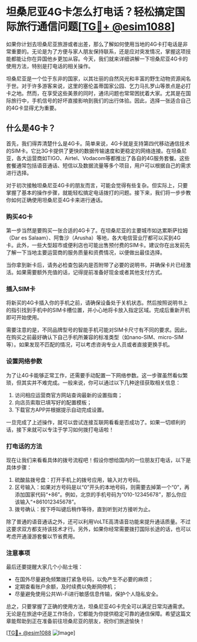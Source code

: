 # 坦桑尼亚4G卡怎么打电话？轻松搞定国际旅行通信问题[[TG💪+ @esim1088](https://t.me/s/esim1088)]

如果你计划去坦桑尼亚旅游或者出差，那么了解如何使用当地的4G卡打电话是非常重要的。无论是为了方便与家人朋友保持联系，还是应对突发情况，掌握这项技能都能让你在异国他乡更加从容。今天，我们就来详细讲解一下坦桑尼亚4G卡的使用方法，特别是打电话的相关操作。

坦桑尼亚是一个位于东非的国家，以其壮丽的自然风光和丰富的野生动物资源闻名于世。对于许多游客来说，这里的塞伦盖蒂国家公园、乞力马扎罗山等景点是必打卡之地。然而，在享受这些美景的同时，通讯问题也常常困扰着大家。尤其是在国际旅行中，手机信号的好坏直接影响到我们的出行体验。因此，选择一张适合自己的4G卡显得尤为重要。

## 什么是4G卡？

首先，我们得弄清楚什么是4G卡。简单来说，4G卡就是支持第四代移动通信技术的SIM卡。它比3G卡提供了更快的数据传输速度和更稳定的网络连接。在坦桑尼亚，各大运营商如TIGO、Airtel、Vodacom等都推出了各自的4G服务套餐。这些套餐通常包括语音通话、短信以及数据流量等多个项目，用户可以根据自己的需求进行选择。

对于初次接触坦桑尼亚4G卡的朋友而言，可能会觉得有些复杂。但实际上，只要掌握了基本的操作步骤，就能轻松搞定电话拨打的问题。接下来，我们将一步步教你如何正确使用坦桑尼亚4G卡来进行通话。

### 购买4G卡

第一步当然是要购买一张合适的4G卡了。在坦桑尼亚的主要城市如达累斯萨拉姆（Dar es Salaam）、阿鲁沙（Arusha）等地，各大电信营业厅都可以买到4G卡。此外，一些大型超市或便利店也可能出售预付费的SIM卡。建议你在出发前先了解一下当地主要运营商的服务质量和资费情况，以便做出最佳选择。

当你拿到新卡后，请务必检查包装内是否附带了必要的说明书，并确保卡片已经激活。如果需要额外充值的话，记得提前准备好现金或者其他支付方式。

### 插入SIM卡

将新买的4G卡插入你的手机之前，请确保设备处于关机状态。然后按照说明书上的指引找到手机中的SIM卡槽位置，并小心地将卡放入指定区域。完成后重新开机即可开始使用。

需要注意的是，不同品牌型号的智能手机可能对SIM卡尺寸有不同的要求。因此，在购买之前最好确认下自己手机所兼容的标准类型（如nano-SIM、micro-SIM等）。如果发现不匹配的情况，可以考虑咨询专业人员或者直接更换手机。

### 设置网络参数

为了让4G卡能够正常工作，还需要手动配置一下网络参数。这一步骤虽然看似繁琐，但其实并不难完成。一般来说，你可以通过以下几种途径获取相关信息：

1. 访问相应运营商官方网站查询最新的设置指南；
2. 向店员索取已填写好的配置模板；
3. 下载官方APP并根据提示自动完成设置。

一旦完成了上述操作，就可以尝试连接互联网看看是否成功了。如果一切顺利的话，接下来就可以专注于学习如何拨打电话啦！

### 打电话的方法

现在让我们来看看具体的拨号流程吧！假设你想给国内的一位朋友打电话，以下是具体步骤：

1. 硫酸盐拨号盘：打开手机上的拨号应用，输入对方号码。
2. 区号输入：如果对方号码是以“0”开头的本地号码，则需要去掉第一个“0”，再添加国家代码“+86”。例如，北京的手机号码为“010-12345678”，那么你应该输入“+861012345678”。
3. 拨号确认：按下呼叫键后稍作等待，直到听到对方接听为止。

除了普通的语音通话之外，还可以利用VoLTE高清语音功能来提升通话质量。不过这要求双方都支持该技术才行。另外，如果你经常需要拨打国际长途的话，也可以考虑开通漫游套餐以节省费用。

### 注意事项

最后还要提醒大家几个小贴士哦：
- 在国外尽量避免频繁拨打紧急号码，以免产生不必要的麻烦；
- 定期查看账户余额，及时续费以免断网停机；
- 尽量避免使用公共Wi-Fi进行敏感信息传输，保护个人隐私安全。

总之，只要掌握了正确的使用方法，坦桑尼亚4G卡完全可以满足日常沟通需求。无论是在旅途中还是工作场合，它都能为你提供稳定可靠的通信保障。希望这篇文章能帮助到正在准备前往坦桑尼亚的朋友，祝你们旅途愉快！

[[TG💪+ @esim1088](https://t.me/s/esim1088) ![Image](https://i.postimg.cc/4NQfJmqS/Snipaste-2025-05-13-00-14-12.png)]